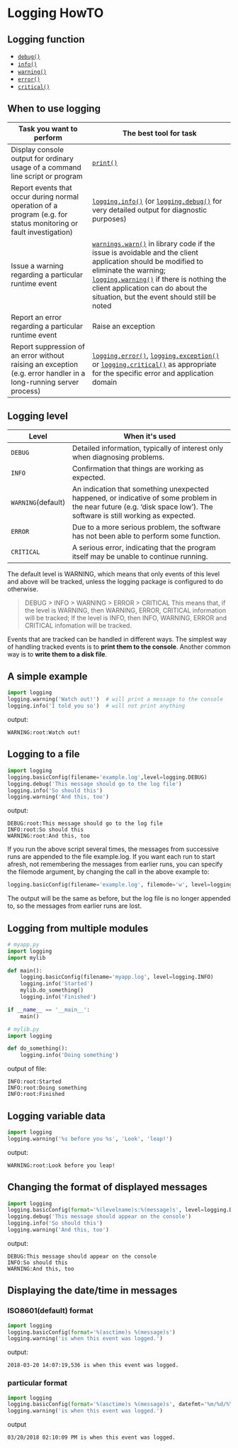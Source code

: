 # Logging HowTO

## Logging function

* [`debug()`](https://docs.python.org/2/library/logging.html#logging.debug)
* [`info()`](https://docs.python.org/2/library/logging.html#logging.info)
* [`warning()`](https://docs.python.org/2/library/logging.html#logging.warning)
* [`error()`](https://docs.python.org/2/library/logging.html#logging.error)
* [`critical()`](https://docs.python.org/2/library/logging.html#logging.critical)

## When to use logging

|Task you want to perform | The best tool for task|
|-------------------------|------------------------|
|Display console output for ordinary usage of a command line script or program|[`print()`](https://docs.python.org/2/library/functions.html#print)|
|Report events that occur during normal operation of a program (e.g. for status monitoring or fault investigation)|[`logging.info()`](https://docs.python.org/2/library/logging.html#logging.info) (or [`logging.debug()`](https://docs.python.org/2/library/logging.html#logging.debug) for very detailed output for diagnostic purposes)|
|Issue a warning regarding a particular runtime event| [`warnings.warn()`](https://docs.python.org/2/library/warnings.html#warnings.warn) in library code if the issue is avoidable and the client application should be modified to eliminate the warning; [`logging.warning()`](https://docs.python.org/2/library/logging.html#logging.warning) if there is nothing the client application can do about the situation, but the event should still be noted|
|Report an error regarding a particular runtime event| Raise an exception|
|Report suppression of an error without raising an exception (e.g. error handler in a long-running server process)|[`logging.error()`](https://docs.python.org/2/library/logging.html#logging.error), [`logging.exception()`](https://docs.python.org/2/library/logging.html#logging.exception) or [`logging.critical()`](https://docs.python.org/2/library/logging.html#logging.critical) as appropriate for the specific error and application domain|

## Logging level

|Level|When it's used|
|-----|--------------|
|`DEBUG`|	Detailed information, typically of interest only when diagnosing problems.|
|`INFO`|	Confirmation that things are working as expected.|
|`WARNING`(default)|	An indication that something unexpected happened, or indicative of some problem in the near future (e.g. ‘disk space low’). The software is still working as expected.|
|`ERROR`|	Due to a more serious problem, the software has not been able to perform some function.|
|`CRITICAL`|	A serious error, indicating that the program itself may be unable to continue running.|

The default level is WARNING, which means that only events of this level and above will be tracked, unless the logging package is configured to do otherwise.

> DEBUG > INFO > WARNING > ERROR > CRITICAL
> This means that, if the level is WARNING, then WARNING, ERROR, CRITICAL information will be tracked; If the level is INFO, then INFO, WARNING, ERROR and CRITICAL infomation will be tracked.

Events that are tracked can be handled in different ways. The simplest way of handling tracked events is to **print them to the console**. Another common way is to **write them to a disk file**.

## A simple example

```python
import logging
logging.warning('Watch out!')  # will print a message to the console
logging.info('I told you so')  # will not print anything
```

output:

```
WARNING:root:Watch out!
```

## Logging to a file

```python
import logging
logging.basicConfig(filename='example.log',level=logging.DEBUG)
logging.debug('This message should go to the log file')
logging.info('So should this')
logging.warning('And this, too')
```

output:

```
DEBUG:root:This message should go to the log file
INFO:root:So should this
WARNING:root:And this, too
```

If you run the above script several times, the messages from successive runs are appended to the file example.log. If you want each run to start afresh, not remembering the messages from earlier runs, you can specify the filemode argument, by changing the call in the above example to:

```python
logging.basicConfig(filename='example.log', filemode='w', level=logging.DEBUG)
```

The output will be the same as before, but the log file is no longer appended to, so the messages from earlier runs are lost.


## Logging from multiple modules

```python
# myapp.py
import logging
import mylib

def main():
    logging.basicConfig(filename='myapp.log', level=logging.INFO)
    logging.info('Started')
    mylib.do_something()
    logging.info('Finished')

if __name__ == '__main__':
    main()
```

```python
# mylib.py
import logging

def do_something():
    logging.info('Doing something')
```

output of file:

```
INFO:root:Started
INFO:root:Doing something
INFO:root:Finished
```

## Logging variable data

```python
import logging
logging.warning('%s before you %s', 'Look', 'leap!')
```

output:

```
WARNING:root:Look before you leap!
```

## Changing the format of displayed messages

```python
import logging
logging.basicConfig(format='%(levelname)s:%(message)s', level=logging.DEBUG)
logging.debug('This message should appear on the console')
logging.info('So should this')
logging.warning('And this, too')
```

output:

```
DEBUG:This message should appear on the console
INFO:So should this
WARNING:And this, too
```

## Displaying the date/time in messages

### ISO8601(default) format

```python
import logging
logging.basicConfig(format='%(asctime)s %(message)s')
logging.warning('is when this event was logged.')
```

output:

```
2018-03-20 14:07:19,536 is when this event was logged.
```

### particular format

```python
import logging
logging.basicConfig(format='%(asctime)s %(message)s', datefmt='%m/%d/%Y %I:%M:%S %p')
logging.warning('is when this event was logged.')
```

output

```
03/20/2018 02:10:09 PM is when this event was logged.
```


